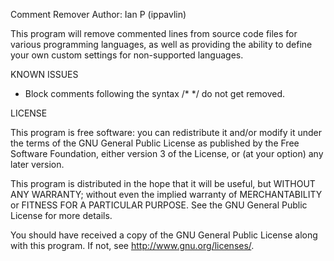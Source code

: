 Comment Remover
Author: Ian P (ippavlin)

This program will remove commented lines from source code files for
various programming languages, as well as providing the ability to
define your own custom settings for non-supported languages.

KNOWN ISSUES

- Block comments following the syntax /* */ do not get removed.

LICENSE

This program is free software: you can redistribute it and/or modify
it under the terms of the GNU General Public License as published by
the Free Software Foundation, either version 3 of the License, or
(at your option) any later version.

This program is distributed in the hope that it will be useful,
but WITHOUT ANY WARRANTY; without even the implied warranty of
MERCHANTABILITY or FITNESS FOR A PARTICULAR PURPOSE.  See the
GNU General Public License for more details.

You should have received a copy of the GNU General Public License
along with this program.  If not, see <http://www.gnu.org/licenses/>.
